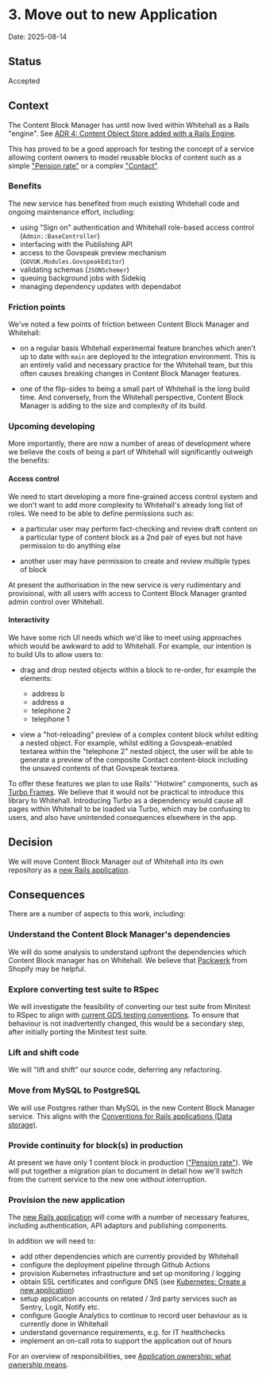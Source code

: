 # 3. Move out to new Application

Date: 2025-08-14

## Status

Accepted

## Context

The Content Block Manager has until now lived within Whitehall as a Rails
"engine". See [ADR 4: Content Object Store added with a Rails Engine][].

This has proved to be a good approach for testing the concept of a service
allowing content owners to model reusable blocks of content such as a simple
["Pension rate"][] or a complex ["Contact"][].

### Benefits

The new service has benefited from much existing Whitehall code and ongoing
maintenance effort, including:

- using "Sign on" authentication and Whitehall role-based access control
  (`Admin::BaseController`)
- interfacing with the Publishing API
- access to the Govspeak preview mechanism (`GOVUK.Modules.GovspeakEditor`)
- validating schemas (`JSONSchemer`)
- queuing background jobs with Sidekiq
- managing dependency updates with dependabot

### Friction points

We've noted a few points of friction between Content Block Manager and Whitehall:

- on a regular basis Whitehall experimental feature branches which aren't up to
  date with `main` are deployed to the integration environment. This is an
  entirely valid and necessary practice for the Whitehall team, but this often
  causes breaking changes in Content Block Manager features.

- one of the flip-sides to being a small part of Whitehall is the long build
  time. And conversely, from the Whitehall perspective, Content Block Manager is
  adding to the size and complexity of its build.

### Upcoming developing

More importantly, there are now a number of areas of development where we
believe the costs of being a part of Whitehall will significantly outweigh the
benefits:

#### Access control

We need to start developing a more fine-grained access control system and we
don't want to add more complexity to Whitehall's already long list of roles.
We need to be able to define permissions such as:

- a particular user may perform fact-checking and review draft content on a
  particular type of content block as a 2nd pair of eyes but not have permission
  to do anything else

- another user may have permission to create and review multiple types of block

At present the authorisation in the new service is very rudimentary and
provisional, with all users with access to Content Block Manager granted admin
control over Whitehall.

#### Interactivity

We have some rich UI needs which we'd like to meet using approaches which would
be awkward to add to Whitehall. For example, our intention is to build UIs to
allow users to:

- drag and drop nested objects within a block to re-order, for example the elements:

  - address b
  - address a
  - telephone 2
  - telephone 1

- view a "hot-reloading" preview of a complex content block whilst editing a
nested object. For example, whilst editing a Govspeak-enabled textarea within
the "telephone 2" nested object, the user will be able to generate a preview of
the composite Contact content-block including the unsaved contents of that
Govspeak textarea.

To offer these features we plan to use Rails' "Hotwire" components, such as
[Turbo Frames][]. We believe that it would not be practical to introduce this
library to Whitehall. Introducing Turbo as a dependency would cause all pages
within Whitehall to be loaded via Turbo, which may be confusing to users, and
also have unintended consequences elsewhere in the app.

## Decision

We will move Content Block Manager out of Whitehall into its own repository as
a [new Rails application][].

## Consequences

There are a number of aspects to this work, including:

### Understand the Content Block Manager's dependencies

We will do some analysis to understand upfront the dependencies which Content
Block manager has on Whitehall. We believe that [Packwerk][] from Shopify may be
helpful.

### Explore converting test suite to RSpec

We will investigate the feasibility of converting our test suite from
Minitest to RSpec to align with [current GDS testing conventions][]. To ensure
that behaviour is not inadvertently changed, this would be a secondary step,
after initially porting the Minitest test suite.

### Lift and shift code

We will "lift and shift" our source code, deferring any refactoring.

### Move from MySQL to PostgreSQL

We will use Postgres rather than MySQL in the new Content Block Manager service.
This aligns with the [Conventions for Rails applications (Data storage)][].

### Provide continuity for block(s) in production

At present we have only 1 content block in production (["Pension rate"][]). We
will put together a migration plan to document in detail how we'll switch from
the current service to the new one without interruption.

### Provision the new application

The [new Rails application][] will come with a number of necessary features,
including authentication, API adaptors and publishing components.

In addition we will need to:

- add other dependencies which are currently provided by Whitehall
- configure the deployment pipeline through Github Actions
- provision Kubernetes infrastructure and set up monitoring / logging
- obtain SSL certificates and configure DNS (see
  [Kubernetes: Create a new application][])
- setup application accounts on related / 3rd party services such as Sentry,
  Logit, Notify etc.
- configure Google Analytics to continue to record user behaviour as is
  currently done in Whitehall
- understand governance requirements, e.g. for IT healthchecks
- implement an on-call rota to support the application out of hours

For an overview of responsibilities, see [Application ownership: what ownership means][].

[ADR 4: Content Object Store added with a Rails Engine]:
https://github.com/alphagov/whitehall/blob/main/docs/adr/0004-content-object-store-added-with-a-rails-engine.md

["Pension rate"]:
https://github.com/alphagov/publishing-api/blob/main/content_schemas/formats/content_block_pension.jsonnet

["Contact"]:
https://github.com/alphagov/publishing-api/blob/main/content_schemas/formats/content_block_contact.jsonnet

[Turbo Frames]:
https://turbo.hotwired.dev/handbook/frames

[new Rails application]:
https://docs.publishing.service.gov.uk/manual/setting-up-new-rails-app.html

[Packwerk]:
https://github.com/Shopify/packwerk

[current GDS testing conventions]:
https://docs.publishing.service.gov.uk/manual/conventions-for-rails-applications.html#testing-utilities

[Conventions for Rails applications (Data storage)]:
https://docs.publishing.service.gov.uk/manual/conventions-for-rails-applications.html#data-storage

[Kubernetes: Create a new application]:
https://docs.publishing.service.gov.uk/kubernetes/create-app/#content

[Application ownership: what ownership means]:
https://docs.publishing.service.gov.uk/manual/ownership-meaning.html
